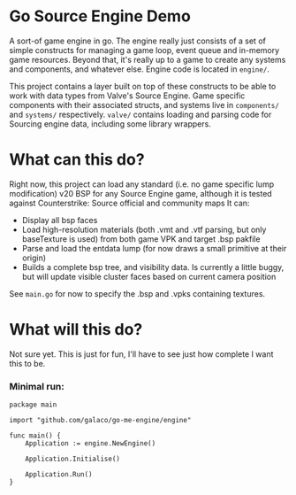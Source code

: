 # Go Source Engine Demo
A sort-of game engine in go. The engine really just consists of a set of simple constructs for managing a game loop, event queue and in-memory game
resources. Beyond that, it's really up to a game to create any systems and components, and whatever else. Engine code is
located in `engine/`.

This project contains a layer built on top of these constructs to be able to work with data types from Valve's Source
Engine. Game specific components with their associated structs, and systems live in `components/` and `systems/` 
respectively. `valve/` contains loading and parsing code for Sourcing engine data, including some library wrappers.


# What can this do?
Right now, this project can load any standard (i.e. no game specific lump modification) v20 BSP for any Source Engine 
game, although it is tested against Counterstrike: Source official and community maps It can:
* Display all bsp faces
* Load high-resolution materials (both .vmt and .vtf parsing, but only baseTexture is used) from both game VPK and 
target .bsp pakfile
* Parse and load the entdata lump (for now draws a small primitive at their origin)
* Builds a complete bsp tree, and visibility data. Is currently a little buggy, but will update visible cluster faces
based on current camera position

See `main.go` for now to specify the .bsp and .vpks containing textures.


# What will this do?
Not sure yet. This is just for fun, I'll have to see just how complete I want this to be.

### Minimal run:
```
package main

import "github.com/galaco/go-me-engine/engine"

func main() {
	Application := engine.NewEngine()

	Application.Initialise()

	Application.Run()
}
```